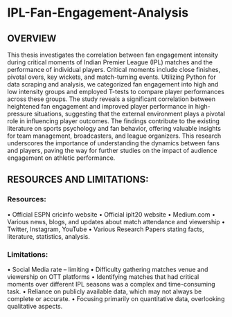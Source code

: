 # IPL-Fan-Engagement-Analysis 
## OVERVIEW
This thesis investigates the correlation between fan engagement intensity during critical moments of Indian Premier League (IPL) matches and the performance of individual players. Critical moments include close finishes, pivotal overs, key wickets, and match-turning events. Utilizing Python for data scraping and analysis, we categorized fan engagement into high and low intensity groups and employed T-tests to compare player performances across these groups. The study reveals a significant correlation between heightened fan engagement and improved player performance in high-pressure situations, suggesting that the external environment plays a pivotal role in influencing player outcomes. The findings contribute to the existing literature on sports psychology and fan behavior, offering valuable insights for team management, broadcasters, and league organizers. This research underscores the importance of understanding the dynamics between fans and players, paving the way for further studies on the impact of audience engagement on athletic performance.

## RESOURCES AND LIMITATIONS:
### Resources:
•	Official ESPN cricinfo website
•	Official iplt20 website
•	Medium.com
•	Various news, blogs, and updates about match attendance and viewership 
•	Twitter, Instagram, YouTube
•	Various Research Papers stating facts, literature, statistics, analysis.

### Limitations:
•	Social Media rate – limiting
•	Difficulty gathering matches venue and viewership on OTT platforms
•	Identifying matches that had critical moments over different IPL seasons was a complex and time-consuming task.
•	Reliance on publicly available data, which may not always be complete or accurate.
•	Focusing primarily on quantitative data, overlooking qualitative aspects.

